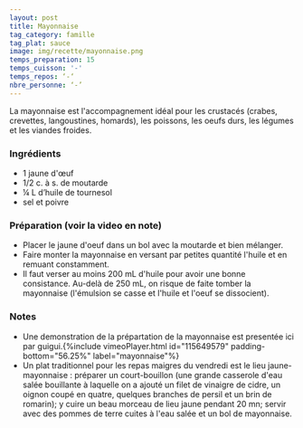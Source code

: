 ```yaml
---
layout: post
title: Mayonnaise
tag_category: famille
tag_plat: sauce
image: img/recette/mayonnaise.png
temps_preparation: 15
temps_cuisson: '-'
temps_repos: ‘-‘
nbre_personne: ‘-’
---
```

La mayonnaise est l'accompagnement idéal pour les crustacés (crabes, crevettes, langoustines, homards), les poissons, les oeufs durs, les légumes et les viandes froides.

### Ingrédients
* 1 jaune d'œuf
* 1/2 c. à s. de moutarde
* ¼ L d’huile de tournesol
* sel et poivre

### Préparation (voir la video en note)
* Placer le jaune d'oeuf dans un bol avec la moutarde et bien mélanger.
* Faire monter la mayonnaise en versant par petites quantité l'huile et en remuant constamment.
* Il faut verser au moins 200 mL d'huile pour avoir une bonne consistance. Au-delà de 250 mL, on risque de faite tomber la mayonnaise (l'émulsion se casse et l'huile et l'oeuf se dissocient).

### Notes
* Une demonstration de la prépartation de la mayonnaise est presentée ici par guigui.{%include vimeoPlayer.html id="115649579" padding-bottom="56.25%" label="mayonnaise"%}
* Un plat traditionnel pour les repas maigres du vendredi est le lieu jaune-mayonnaise : préparer un court-bouillon (une grande casserole d'eau salée bouillante à laquelle on a ajouté un filet de vinaigre de cidre, un oignon coupé en quatre, quelques branches de persil et un brin de romarin); y cuire un beau morceau de lieu jaune pendant 20 mn; servir avec des pommes de terre cuites à l'eau salée et un bol de mayonnaise.
